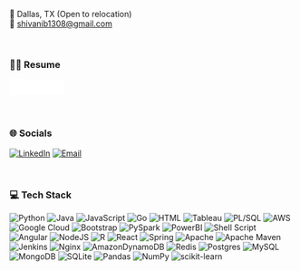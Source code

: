📍 Dallas, TX (Open to relocation)
<br>
📧 shivanib1308@gmail.com 
</p>

<br>

### 👨‍🎓 Resume
<p class="has-line-data" data-line-start="2" data-line-end="3"><a href="[https://drive.google.com/drive/folders/1tgCv7TtkXX4rBFwPOWeZBRfZ5cGwJa4X](https://drive.google.com/file/d/1s8G5_O6mYRZl9dwlWtgNZTWFsqmY0Mq4/view?usp=drive_link)"><img src="https://raw.githubusercontent.com/1919kiran/1919kiran/c587651a0b7a03c83ad450714cb9d2d5a47222f0/RESUME.svg" alt="N|Solid" width="96" height="28"></a></p>

<br>

### 🌐 Socials
[![LinkedIn](https://img.shields.io/badge/LinkedIn-0077B5?style=for-the-badge&logo=linkedin&logoColor=white)](https://www.linkedin.com/in/shivanibadinehal/)
[![Email](https://img.shields.io/badge/Gmail-D14836?style=for-the-badge&logo=gmail&logoColor=white)](mailto:badinehalshivani@gmail.com)

<br>

### 💻 Tech Stack
![Python](https://img.shields.io/badge/python-3670A0?style=for-the-badge&logo=python&logoColor=ffdd54) ![Java](https://img.shields.io/badge/java-%23ED8B00.svg?style=for-the-badge&logo=java&logoColor=white) ![JavaScript](https://img.shields.io/badge/javascript-%23323330.svg?style=for-the-badge&logo=javascript&logoColor=%23F7DF1E) ![Go](https://img.shields.io/badge/go-%2300ADD8.svg?style=for-the-badge&logo=go&logoColor=white) ![HTML](https://img.shields.io/badge/html-%23E34F26.svg?style=for-the-badge&logo=html5&logoColor=white) ![Tableau](https://img.shields.io/badge/tableau-%231572B6.svg?style=for-the-badge&logo=css3&logoColor=white) ![PL/SQL](https://img.shields.io/badge/-jQuery-E10098?style=for-the-badge&logo=graphql&logoColor=white) ![AWS](https://img.shields.io/badge/AWS-%23FF9900.svg?style=for-the-badge&logo=amazon-aws&logoColor=white) ![Google Cloud](https://img.shields.io/badge/Google%20Cloud-%234285F4.svg?style=for-the-badge&logo=google-cloud&logoColor=white) ![Bootstrap](https://img.shields.io/badge/bootstrap-%23563D7C.svg?style=for-the-badge&logo=bootstrap&logoColor=white) ![PySpark](https://img.shields.io/badge/django-%23092E20.svg?style=for-the-badge&logo=django&logoColor=white) ![PowerBI](https://img.shields.io/badge/PowerBI-%23404d59.svg?style=for-the-badge&logo=express&logoColor=%2361DAFB) ![Shell Script](https://img.shields.io/badge/flask-%23000.svg?style=for-the-badge&logo=flask&logoColor=white) ![Angular](https://img.shields.io/badge/Angular-black?style=for-the-badge&logo=JSON%20web%20tokens) ![NodeJS](https://img.shields.io/badge/node.js-6DA55F?style=for-the-badge&logo=node.js&logoColor=white) ![R](https://img.shields.io/badge/NPM-%23000000.svg?style=for-the-badge&logo=npm&logoColor=white) ![React](https://img.shields.io/badge/react-%2320232a.svg?style=for-the-badge&logo=react&logoColor=%2361DAFB) ![Spring](https://img.shields.io/badge/spring-%236DB33F.svg?style=for-the-badge&logo=spring&logoColor=white) ![Apache](https://img.shields.io/badge/apache-%23D42029.svg?style=for-the-badge&logo=apache&logoColor=white) ![Apache Maven](https://img.shields.io/badge/Apache%20Maven-C71A36?style=for-the-badge&logo=Apache%20Maven&logoColor=white) ![Jenkins](https://img.shields.io/badge/jenkins-%232C5263.svg?style=for-the-badge&logo=jenkins&logoColor=white) ![Nginx](https://img.shields.io/badge/nginx-%23009639.svg?style=for-the-badge&logo=nginx&logoColor=white) ![AmazonDynamoDB](https://img.shields.io/badge/Amazon%20DynamoDB-4053D6?style=for-the-badge&logo=Amazon%20DynamoDB&logoColor=white) ![Redis](https://img.shields.io/badge/redis-%23DD0031.svg?style=for-the-badge&logo=redis&logoColor=white) ![Postgres](https://img.shields.io/badge/postgres-%23316192.svg?style=for-the-badge&logo=postgresql&logoColor=white) ![MySQL](https://img.shields.io/badge/mysql-%2300f.svg?style=for-the-badge&logo=mysql&logoColor=white) ![MongoDB](https://img.shields.io/badge/MongoDB-%234ea94b.svg?style=for-the-badge&logo=mongodb&logoColor=white) ![SQLite](https://img.shields.io/badge/sqlite-%2307405e.svg?style=for-the-badge&logo=sqlite&logoColor=white) ![Pandas](https://img.shields.io/badge/pandas-%23150458.svg?style=for-the-badge&logo=pandas&logoColor=white) ![NumPy](https://img.shields.io/badge/numpy-%23013243.svg?style=for-the-badge&logo=numpy&logoColor=white) ![scikit-learn](https://img.shields.io/badge/scikit--learn-%23F7931E.svg?style=for-the-badge&logo=scikit-learn&logoColor=white)
